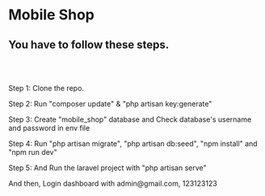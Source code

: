<h1>Mobile Shop</h1>

<h2>You have to follow these steps.</h2><br><br>

<p>Step 1: Clone the repo.</p>
<p>Step 2: Run "composer update" & "php artisan key:generate"</p>
<p>Step 3: Create "mobile_shop" database and Check database's username and password in env file</p>
<p>Step 4: Run "php artisan migrate", "php artisan db:seed", "npm install" and "npm run dev"</p>
<p>Step 5: And Run the laravel project with "php artisan serve"</p>
<p>And then, Login dashboard with admin@gmail.com, 123123123</p>
